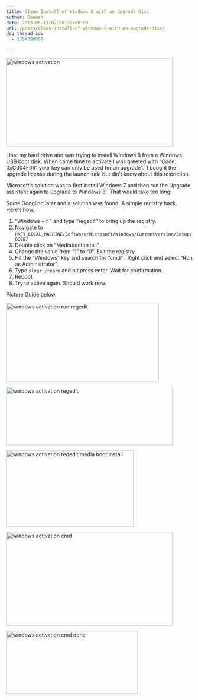 ```yaml
---
title: Clean Install of Windows 8 with an Upgrade Disc
author: Danesh
date: 2013-06-13T02:20:29+00:00
url: /posts/clean-install-of-windows-8-with-an-upgrade-disc/
dsq_thread_id:
  - 1394290959

---
```

[<img loading="lazy" alt="windows activation" src="/wp-content/uploads/2013/06/windows-activation-450x239.png" width="450" height="239" />][1]

I lost my hard drive and was trying to install Windows 8 from a Windows USB boot disk. When came time to activate I was greeted with &#8220;Code: 0xC004F061 your key can only be used for an upgrade&#8221;.  I bought the upgrade license during the launch sale but din&#8217;t know about this restriction.

Microsoft&#8217;s solution was to first install Windows 7 and then run the Upgrade assistant again to upgrade to Windows 8.  That would take too long!

Some Googling later and a solution was found. A simple registry hack. Here&#8217;s how,

  1. &#8220;Windows + r &#8221; and type &#8220;regedit&#8221; to bring up the registry.
  2. Navigate to `HKEY_LOCAL_MACHINE/Software/Microsoft/Windows/CurrentVersion/Setup/OOBE/`
  3. Double click on &#8220;MediabootInstall&#8221;
  4. Change the value from &#8220;1&#8221; to &#8220;0&#8221;. Exit the registry.
  5. Hit the &#8220;Windows&#8221; key and search for &#8220;cmd&#8221; . Right click and select &#8220;Run as Administrator&#8221;.
  6. Type `slmgr /rearm` and hit press enter. Wait for confirmation.
  7. Reboot.
  8. Try to active again. Should work now.

Picture Guide below.<!--more-->

[<img loading="lazy" alt="windows activation run regedit" src="/wp-content/uploads/2013/06/windows-activation-run-regedit.png" width="413" height="213" />][2]

[<img loading="lazy" class="alignnone size-medium wp-image-3230" alt="windows activation regedit" src="/wp-content/uploads/2013/06/windows-activation-regedit-450x157.png" width="450" height="157" srcset="/wp-content/uploads/2013/06/windows-activation-regedit-450x157.png 450w, /wp-content/uploads/2013/06/windows-activation-regedit.png 728w" sizes="(max-width: 450px) 100vw, 450px" />][3]

[<img loading="lazy" class="alignnone size-full wp-image-3229" alt="windows activation regedit media boot install" src="/wp-content/uploads/2013/06/windows-activation-regedit-media-boot-install.png" width="345" height="206" />][4]

[<img loading="lazy" class="alignnone size-medium wp-image-3228" alt="windows activation cmd" src="/wp-content/uploads/2013/06/windows-activation-cmd-450x253.png" width="450" height="253" srcset="/wp-content/uploads/2013/06/windows-activation-cmd-450x253.png 450w, /wp-content/uploads/2013/06/windows-activation-cmd-1024x576.png 1024w, /wp-content/uploads/2013/06/windows-activation-cmd.png 1920w" sizes="(max-width: 450px) 100vw, 450px" />][5]

[<img loading="lazy" class="alignnone size-full wp-image-3227" alt="windows activation cmd done" src="/wp-content/uploads/2013/06/windows-activation-cmd-done.png" width="356" height="170" />][6]

&nbsp;

 [1]: /wp-content/uploads/2013/06/windows-activation.png
 [2]: /wp-content/uploads/2013/06/windows-activation-run-regedit.png
 [3]: /wp-content/uploads/2013/06/windows-activation-regedit.png
 [4]: /wp-content/uploads/2013/06/windows-activation-regedit-media-boot-install.png
 [5]: /wp-content/uploads/2013/06/windows-activation-cmd.png
 [6]: /wp-content/uploads/2013/06/windows-activation-cmd-done.png